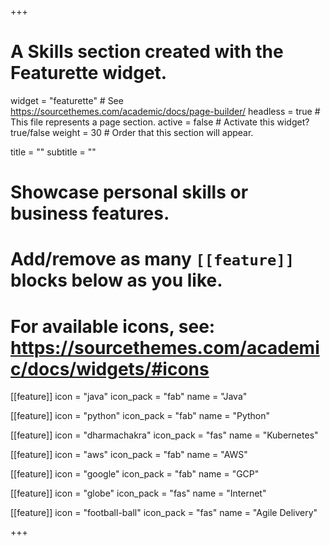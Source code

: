 +++
# A Skills section created with the Featurette widget.
widget = "featurette"  # See https://sourcethemes.com/academic/docs/page-builder/
headless = true  # This file represents a page section.
active = false  # Activate this widget? true/false
weight = 30  # Order that this section will appear.

title = ""
subtitle = ""

# Showcase personal skills or business features.
# 
# Add/remove as many `[[feature]]` blocks below as you like.
# 
# For available icons, see: https://sourcethemes.com/academic/docs/widgets/#icons

[[feature]]
  icon = "java"
  icon_pack = "fab"
  name = "Java"
  
[[feature]]
  icon = "python"
  icon_pack = "fab"
  name = "Python" 

[[feature]]
  icon = "dharmachakra"
  icon_pack = "fas"
  name = "Kubernetes"
  
[[feature]]
  icon = "aws"
  icon_pack = "fab"
  name = "AWS"

[[feature]]
  icon = "google"
  icon_pack = "fab"
  name = "GCP"

[[feature]]
  icon = "globe"
  icon_pack = "fas"
  name = "Internet"

[[feature]]
  icon = "football-ball"
  icon_pack = "fas"
  name = "Agile Delivery"
  

+++
